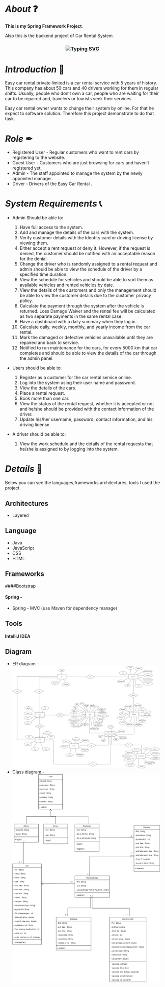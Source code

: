 # *About* ❓
**This is my Spring Framework Project**.

Also this is the backend project of Car Rental System.

<h3 align="center"><a href="https://git.io/typing-svg" align="center"><img align="center" src="https://readme-typing-svg.herokuapp.com?font=Fira+Code&size=25&duration=4000&center=true&vCenter=true&width=435&lines=Car+Rental+System" alt="Typing SVG" style="max-width:100%" /></a></h3>

# *Introduction* 📝
Easy car rental private limited is a car rental service with 5 years of history. This company has about 
50 cars and 40 drivers working for them in regular shifts. Usually, people who don’t own a car, people who 
are waiting for their car to be repaired and, travelers or tourists seek their services.

Easy car rental owner wants to change their system by online. For that he expect to software solution. Therefore this project demonstrate to do that task.

# *Role* ✒
* Registered User - Regular customers who want to rent cars by registering to the website.
* Guest User - Customers who are just browsing for cars and haven’t registered yet.
* Admin - The staff appointed to manage the system by the newly appointed manager.
* Driver - Drivers of the Easy Car Rental .

# *System Requirements* 📞
* Admin Should be able to:
  1. Have full access to the system.
  2. Add and manage the details of the cars with the system. 
  1. Verify customer details with the Identity card or driving license by viewing them.
  2. Either accept a rent request or deny it. However, if the request is denied, the customer 
  should be notified with an acceptable reason for the denial.
  3. Change the driver who is randomly assigned to a rental request and admin should be able to 
  view the schedule of the driver by a specified time duration.
  4. View the schedule for vehicles and should be able to sort them as available vehicles and 
  rented vehicles by date.
  5. View the details of the customers and only the management should be able to view the 
  customer details due to the customer privacy policy.
  6. Calculate the payment through the system after the vehicle is returned. Loss Damage Waiver 
  and the rental fee will be calculated as two separate payments in the same rental case.
  7. Have a dashboard with a daily summary when they log in.
  8. Calculate daily, weekly, monthly, and yearly income from the car rental.
  9. Mark the damaged or defective vehicles unavailable until they are repaired and back to 
  service.
  10. Notified to run maintenance for the cars, for every 5000 km that car completes and should 
  be able to view the details of the car through the admin panel.
  
*  Users should be able to:
    1. Register as a customer for the car rental service online.
    1. Log into the system using their user name and password.
    3. View the details of the cars.
    4. Place a rental request.
    5. Book more than one car. 
    6. View the status of the rental request, whether it is accepted or not and he/she should be 
    provided with the contact information of the driver.
    7. Update his/her username, password, contact information, and his driving license.

*   A driver should be able to:
      1. View the work schedule and the details of the rental requests that he/she is assigned to by 
       logging into the system.
       
# *Details* 🔖
Below you can see the languages,frameworks architectures, tools I used  the project.

## Architectures
* Layered 

## Language
* Java
* JavaScript
* CSS
* HTML

## Frameworks
####Bootstrap 
#### Spring - 
* Spring - MVC (use Maven for dependency manage) 

## Tools
#### IntelliJ IDEA

## Diagram
* ER diagram - ![er diagram](rental.drawio.png)
* Class diagram - ![class diagram](classdiagram.drawio.png)
